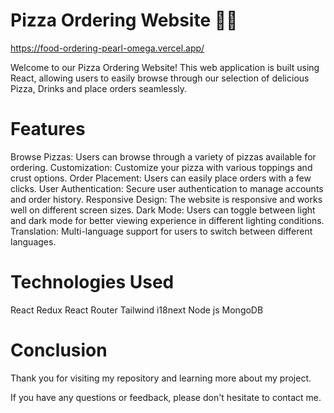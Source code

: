# Pizza Ordering Website 👋👋

https://food-ordering-pearl-omega.vercel.app/

Welcome to our Pizza Ordering Website! This web application is built using React,
allowing users to easily browse through our selection of delicious Pizza, Drinks and place orders seamlessly.

# Features

Browse Pizzas: Users can browse through a variety of pizzas available for ordering.
Customization: Customize your pizza with various toppings and crust options.
Order Placement: Users can easily place orders with a few clicks.
User Authentication: Secure user authentication to manage accounts and order history.
Responsive Design: The website is responsive and works well on different screen sizes.
Dark Mode: Users can toggle between light and dark mode for better viewing experience in different lighting conditions.
Translation: Multi-language support for users to switch between different languages.

# Technologies Used
React
Redux
React Router
Tailwind
i18next
Node js
MongoDB

# Conclusion

 Thank you for visiting my repository and learning more about my project.

If you have any questions or feedback, please don't hesitate to contact me. 
